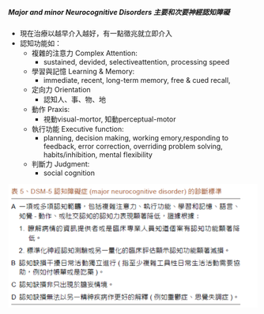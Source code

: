 ##### Major and minor Neurocognitive Disorders 主要和次要神經認知障礙
- 現在治療以越早介入越好，有一點徵兆就立即介入
- 認知功能如：
	- 複雜的注意力 Complex Attention: 
		- sustained, devided, selectiveattention, processing speed
	- 學習與記憶 Learning & Memory:
		- immediate, recent, long-term memory, free & cued recall,
	- 定向力 Orientation
		- 認知人、事、物、地
	- 動作 Praxis:
		- 視動visual-mortor, 知動perceptual-motor
	- 執行功能 Executive function:
		- planning, decision making, working emory,responding to feedback, error correction, overriding problem solving, habits/inhibition, mental flexibility
	- 判斷力 Judgment:
		- social cognition
	
![診斷標準](認知障礙診斷標準.png)
